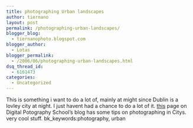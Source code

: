 ```yaml
---
title: photographing Urban landscapes
author: tiernano
layout: post
permalink: /photographing-urban-landscapes/
blogger_blog:
  - tiernanophoto.blogspot.com
blogger_author:
  - Lotas
blogger_permalink:
  - /2006/06/photographing-urban-landscapes.html
dsq_thread_id:
  - 6161473
categories:
  - Uncategorized
---
```

This is something i want to do a lot of, mainly at might since Dublin is a lovley city at night. I just havent had a chance to do a lot of it. [this][1] page on Digital Potography School&#8217;s blog has some tips on photographing in Citys. very cool stuff. bk_keywords:photography, urban

 [1]: http://digital-photography-school.com/blog/photographing-urban-landscapes/